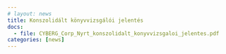 ```yaml
---
# layout: news
title: Konszolidált könyvvizsgálói jelentés
docs:
  - file: CYBERG_Corp_Nyrt_konszolidalt_konyvvizsgaloi_jelentes.pdf
categories: [news]
---
```

